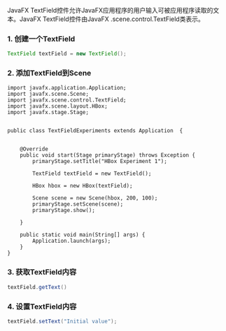 JavaFX TextField控件允许JavaFX应用程序的用户输入可被应用程序读取的文本。JavaFX TextField控件由JavaFX .scene.control.TextField类表示。

### 1. 创建一个TextField

```java
TextField textField = new TextField();
```

### 2. 添加TextField到Scene

```
import javafx.application.Application;
import javafx.scene.Scene;
import javafx.scene.control.TextField;
import javafx.scene.layout.HBox;
import javafx.stage.Stage;


public class TextFieldExperiments extends Application  {


    @Override
    public void start(Stage primaryStage) throws Exception {
        primaryStage.setTitle("HBox Experiment 1");

        TextField textField = new TextField();

        HBox hbox = new HBox(textField);

        Scene scene = new Scene(hbox, 200, 100);
        primaryStage.setScene(scene);
        primaryStage.show();

    }

    public static void main(String[] args) {
        Application.launch(args);
    }
}
```

### 3. 获取TextField内容

```java
textField.getText()
```

### 4. 设置TextField内容

```java
textField.setText("Initial value");
```